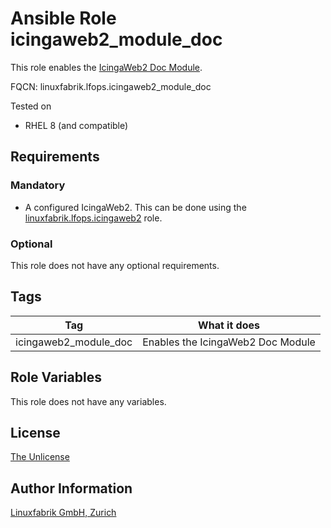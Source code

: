 # Ansible Role icingaweb2_module_doc

This role enables the [IcingaWeb2 Doc Module](https://icinga.com/docs/icinga-web-2/latest/modules/doc/doc/01-About/).

FQCN: linuxfabrik.lfops.icingaweb2_module_doc

Tested on

* RHEL 8 (and compatible)


## Requirements

### Mandatory

* A configured IcingaWeb2. This can be done using the [linuxfabrik.lfops.icingaweb2](https://github.com/linuxfabrik/lfops/tree/main/roles/icingaweb2) role.


### Optional

This role does not have any optional requirements.


## Tags

| Tag                   | What it does                      |
| ---                   | ------------                      |
| icingaweb2_module_doc | Enables the IcingaWeb2 Doc Module |


## Role Variables

This role does not have any variables.


## License

[The Unlicense](https://unlicense.org/)


## Author Information

[Linuxfabrik GmbH, Zurich](https://www.linuxfabrik.ch)
